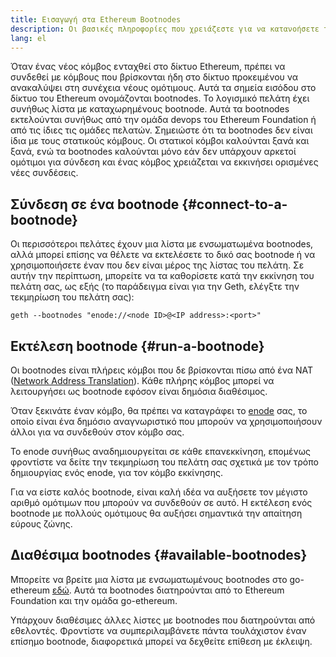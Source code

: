 ```yaml
---
title: Εισαγωγή στα Ethereum Bootnodes
description: Οι βασικές πληροφορίες που χρειάζεστε για να κατανοήσετε τα bootnodes
lang: el
---
```


Όταν ένας νέος κόμβος ενταχθεί στο δίκτυο Ethereum, πρέπει να συνδεθεί με κόμβους που βρίσκονται ήδη στο δίκτυο προκειμένου να ανακαλύψει στη συνέχεια νέους ομότιμους. Αυτά τα σημεία εισόδου στο δίκτυο του Ethereum ονομάζονται bootnodes. Το λογισμικό πελάτη έχει συνήθως λίστα με καταχωρημένους bootnode. Αυτά τα bootnodes εκτελούνται συνήθως από την ομάδα devops του Ethereum Foundation ή από τις ίδιες τις ομάδες πελατών. Σημειώστε ότι τα bootnodes δεν είναι ίδια με τους στατικούς κόμβους. Οι στατικοί κόμβοι καλούνται ξανά και ξανά, ενώ τα bootnodes καλούνται μόνο εάν δεν υπάρχουν αρκετοί ομότιμοι για σύνδεση και ένας κόμβος χρειάζεται να εκκινήσει ορισμένες νέες συνδέσεις.

## Σύνδεση σε ένα bootnode {#connect-to-a-bootnode}

Οι περισσότεροι πελάτες έχουν μια λίστα με ενσωματωμένα bootnodes, αλλά μπορεί επίσης να θέλετε να εκτελέσετε το δικό σας bootnode ή να χρησιμοποιήσετε έναν που δεν είναι μέρος της λίστας του πελάτη. Σε αυτήν την περίπτωση, μπορείτε να τα καθορίσετε κατά την εκκίνηση του πελάτη σας, ως εξής (το παράδειγμα είναι για την Geth, ελέγξτε την τεκμηρίωση του πελάτη σας):

```
geth --bootnodes "enode://<node ID>@<IP address>:<port>"
```

## Εκτέλεση bootnode {#run-a-bootnode}

Οι bootnodes είναι πλήρεις κόμβοι που δε βρίσκονται πίσω από ένα NAT ([Network Address Translation](https://www.geeksforgeeks.org/network-address-translation-nat/)). Κάθε πλήρης κόμβος μπορεί να λειτουργήσει ως bootnode εφόσον είναι δημόσια διαθέσιμος.

Όταν ξεκινάτε έναν κόμβο, θα πρέπει να καταγράφει το [enode](/developers/docs/networking-layer/network-addresses/#enode) σας, το οποίο είναι ένα δημόσιο αναγνωριστικό που μπορούν να χρησιμοποιήσουν άλλοι για να συνδεθούν στον κόμβο σας.

Το enode συνήθως αναδημιουργείται σε κάθε επανεκκίνηση, επομένως φροντίστε να δείτε την τεκμηρίωση του πελάτη σας σχετικά με τον τρόπο δημιουργίας ενός enode, για τον κόμβο εκκίνησης.

Για να είστε καλός bootnode, είναι καλή ιδέα να αυξήσετε τον μέγιστο αριθμό ομότιμων που μπορούν να συνδεθούν σε αυτό. Η εκτέλεση ενός bootnode με πολλούς ομότιμους θα αυξήσει σημαντικά την απαίτηση εύρους ζώνης.

## Διαθέσιμα bootnodes {#available-bootnodes}

Μπορείτε να βρείτε μια λίστα με ενσωματωμένους bootnodes στο go-ethereum [εδώ](https://github.com/ethereum/go-ethereum/blob/master/params/bootnodes.go#L23). Αυτά τα bootnodes διατηρούνται από το Ethereum Foundation και την ομάδα go-ethereum.

Υπάρχουν διαθέσιμες άλλες λίστες με bootnodes που διατηρούνται από εθελοντές. Φροντίστε να συμπεριλαμβάνετε πάντα τουλάχιστον έναν επίσημο bootnode, διαφορετικά μπορεί να δεχθείτε επίθεση με έκλειψη.
